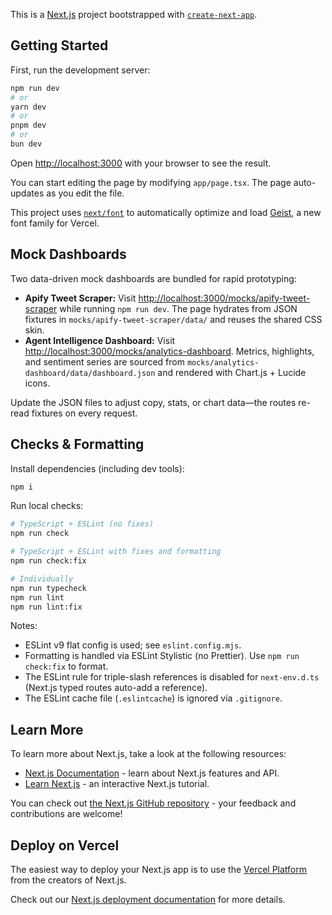 This is a [Next.js](https://nextjs.org) project bootstrapped with [`create-next-app`](https://nextjs.org/docs/app/api-reference/cli/create-next-app).

## Getting Started

First, run the development server:

```bash
npm run dev
# or
yarn dev
# or
pnpm dev
# or
bun dev
```

Open [http://localhost:3000](http://localhost:3000) with your browser to see the result.

You can start editing the page by modifying `app/page.tsx`. The page auto-updates as you edit the file.

This project uses [`next/font`](https://nextjs.org/docs/app/building-your-application/optimizing/fonts) to automatically optimize and load [Geist](https://vercel.com/font), a new font family for Vercel.

## Mock Dashboards

Two data-driven mock dashboards are bundled for rapid prototyping:

- **Apify Tweet Scraper:** Visit [http://localhost:3000/mocks/apify-tweet-scraper](http://localhost:3000/mocks/apify-tweet-scraper) while running `npm run dev`. The page hydrates from JSON fixtures in `mocks/apify-tweet-scraper/data/` and reuses the shared CSS skin.
- **Agent Intelligence Dashboard:** Visit [http://localhost:3000/mocks/analytics-dashboard](http://localhost:3000/mocks/analytics-dashboard). Metrics, highlights, and sentiment series are sourced from `mocks/analytics-dashboard/data/dashboard.json` and rendered with Chart.js + Lucide icons.

Update the JSON files to adjust copy, stats, or chart data—the routes re-read fixtures on every request.

## Checks & Formatting

Install dependencies (including dev tools):

```bash
npm i
```

Run local checks:

```bash
# TypeScript + ESLint (no fixes)
npm run check

# TypeScript + ESLint with fixes and formatting
npm run check:fix

# Individually
npm run typecheck
npm run lint
npm run lint:fix
```

Notes:
- ESLint v9 flat config is used; see `eslint.config.mjs`.
- Formatting is handled via ESLint Stylistic (no Prettier). Use `npm run check:fix` to format.
- The ESLint rule for triple-slash references is disabled for `next-env.d.ts` (Next.js typed routes auto-add a reference).
- The ESLint cache file (`.eslintcache`) is ignored via `.gitignore`.

## Learn More

To learn more about Next.js, take a look at the following resources:

- [Next.js Documentation](https://nextjs.org/docs) - learn about Next.js features and API.
- [Learn Next.js](https://nextjs.org/learn) - an interactive Next.js tutorial.

You can check out [the Next.js GitHub repository](https://github.com/vercel/next.js) - your feedback and contributions are welcome!

## Deploy on Vercel

The easiest way to deploy your Next.js app is to use the [Vercel Platform](https://vercel.com/new?utm_medium=default-template&filter=next.js&utm_source=create-next-app&utm_campaign=create-next-app-readme) from the creators of Next.js.

Check out our [Next.js deployment documentation](https://nextjs.org/docs/app/building-your-application/deploying) for more details.
